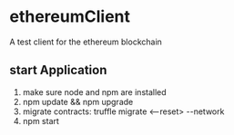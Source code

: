 # ethereumClient
A test client for the ethereum blockchain



## start Application
1) make sure node and npm are installed
2) npm update && npm upgrade
3) migrate contracts: truffle migrate <--reset> --network <name>
4) npm start 